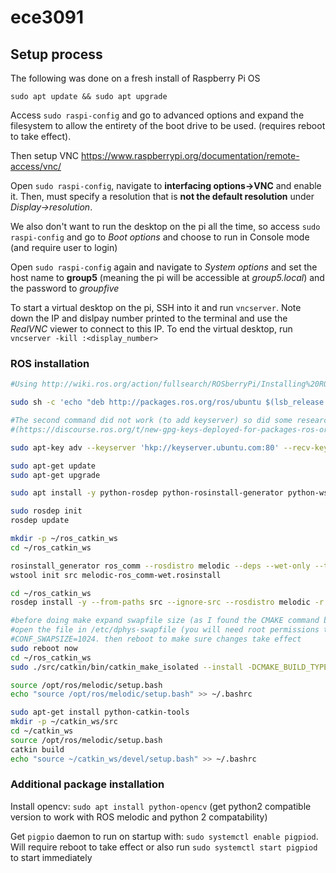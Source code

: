 # ece3091

## Setup process

The following was done on a fresh install of Raspberry Pi OS

`sudo apt update && sudo apt upgrade`

Access `sudo raspi-config` and go to advanced options and expand the filesystem to allow the entirety of the boot drive to be used. (requires reboot to take effect).

Then setup VNC https://www.raspberrypi.org/documentation/remote-access/vnc/

Open `sudo raspi-config`, navigate to **interfacing options->VNC** and enable it.
Then, must specify a resolution that is **not the default resolution** under *Display->resolution*.

We also don't want to run the desktop on the pi all the time, so access `sudo raspi-config` and go to *Boot options* and choose to run in Console mode (and require user to login)

Open `sudo raspi-config` again and navigate to *System options* and set the host name to **group5** (meaning the pi will be accessible at *group5.local*) and the password to *groupfive*

To start a virtual desktop on the pi, SSH into it and run `vncserver`.
Note down the IP and dislpay number printed to the terminal and use the *RealVNC* viewer to connect to this IP.
To end the virtual desktop, run `vncserver -kill :<display_number>`

### ROS installation
```sh
#Using http://wiki.ros.org/action/fullsearch/ROSberryPi/Installing%20ROS%20Melodic%20on%20the%20Raspberry%20Pi?action=fullsearch&context=180&value=linkto%3A%22ROSberryPi%2FInstalling+ROS+Melodic+on+the+Raspberry+Pi%22

sudo sh -c 'echo "deb http://packages.ros.org/ros/ubuntu $(lsb_release -sc) main" > /etc/apt/sources.list.d/ros-latest.list'

#The second command did not work (to add keyserver) so did some research and found this 
#(https://discourse.ros.org/t/new-gpg-keys-deployed-for-packages-ros-org/9454) which suggested

sudo apt-key adv --keyserver 'hkp://keyserver.ubuntu.com:80' --recv-key C1CF6E31E6BADE8868B172B4F42ED6FBAB17C654

sudo apt-get update
sudo apt-get upgrade

sudo apt install -y python-rosdep python-rosinstall-generator python-wstool python-rosinstall build-essential cmake

sudo rosdep init
rosdep update

mkdir -p ~/ros_catkin_ws
cd ~/ros_catkin_ws

rosinstall_generator ros_comm --rosdistro melodic --deps --wet-only --tar > melodic-ros_comm-wet.rosinstall
wstool init src melodic-ros_comm-wet.rosinstall

cd ~/ros_catkin_ws
rosdep install -y --from-paths src --ignore-src --rosdistro melodic -r --os=debian:buster

#before doing make expand swapfile size (as I found the CMAKE command below failed without doing so)
#open the file in /etc/dphys-swapfile (you will need root permissions to modify) and change CONF_SWAPSIZE to
#CONF_SWAPSIZE=1024. then reboot to make sure changes take effect
sudo reboot now
cd ~/ros_catkin_ws
sudo ./src/catkin/bin/catkin_make_isolated --install -DCMAKE_BUILD_TYPE=Release --install-space /opt/ros/melodic -j2

source /opt/ros/melodic/setup.bash
echo "source /opt/ros/melodic/setup.bash" >> ~/.bashrc

sudo apt-get install python-catkin-tools
mkdir -p ~/catkin_ws/src
cd ~/catkin_ws
source /opt/ros/melodic/setup.bash
catkin build
echo "source ~/catkin_ws/devel/setup.bash" >> ~/.bashrc

```

### Additional package installation

Install opencv: `sudo apt install python-opencv` (get python2 compatible version to work with ROS melodic and python 2 compatability)

Get `pigpio` daemon to run on startup with: `sudo systemctl enable pigpiod`. Will require reboot to take effect or also run `sudo systemctl start pigpiod` to start immediately
